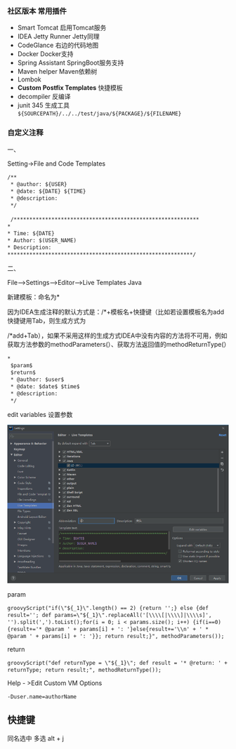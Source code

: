 ### 社区版本 常用插件

+ Smart Tomcat 启用Tomcat服务
+ IDEA Jetty Runner Jetty同理
+ CodeGlance 右边的代码地图
+ Docker  Docker支持
+ Spring Assistant SpringBoot服务支持
+ Maven helper  Maven依赖树
+ Lombok 
+ **Custom Postfix Templates** 快捷模板
+ decompiler 反编译
+ junit 345 生成工具 `${SOURCEPATH}/../../test/java/${PACKAGE}/${FILENAME}`

### 自定义注释

一、

Setting->File and Code Templates

```text
/**
 * @author: ${USER}
 * @date: ${DATE} ${TIME}
 * @description:
 */
 
 /***********************************************************                                          *
* Time: ${DATE}                                           
* Author: $(USER_NAME)     
* Description:
***********************************************************/
```



二、

File-->Settings-->Editor-->Live Templates   Java

新建模板：命名为*

因为IDEA生成注释的默认方式是：/*+模板名+快捷键（比如若设置模板名为add快捷键用Tab，则生成方式为

/*add+Tab），如果不采用这样的生成方式IDEA中没有内容的方法将不可用，例如获取方法参数的methodParameters(）、获取方法返回值的methodReturnType(）

```text
*
 $param$
 $return$
 * @author: $user$
 * @date: $date$ $time$
 * @description:
 */
```

edit variables 设置参数



![image-20201107161810185](./assets/image-20201107161810185.png)



param

```text
groovyScript("if(\"${_1}\".length() == 2) {return '';} else {def result=''; def params=\"${_1}\".replaceAll('[\\\\[|\\\\]|\\\\s]', '').split(',').toList();for(i = 0; i < params.size(); i++) {if(i==0){result+='* @param ' + params[i] + ': '}else{result+='\\n' + ' * @param ' + params[i] + ': '}}; return result;}", methodParameters());
```

return

```text
groovyScript("def returnType = \"${_1}\"; def result = '* @return: ' + returnType; return result;", methodReturnType());
```

Help - >Edit Custom VM Options

```
-Duser.name=authorName
```


## 快捷键

同名选中 多选  alt + j